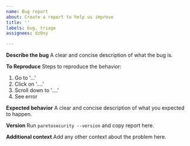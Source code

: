```yaml
---
name: Bug report
about: Create a report to help us improve
title: ''
labels: bug, triage
assignees: dz0ny

---
```


**Describe the bug**
A clear and concise description of what the bug is.

**To Reproduce**
Steps to reproduce the behavior:
1. Go to '...'
2. Click on '....'
3. Scroll down to '....'
4. See error

**Expected behavior**
A clear and concise description of what you expected to happen.

**Version**
Run `paretosecurity --version` and copy report here.


**Additional context**
Add any other context about the problem here.
